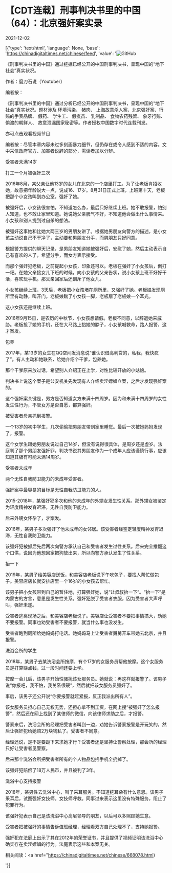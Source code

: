 # 【CDT连载】刑事判决书里的中国（64）：北京强奸案实录

2021-12-02

[{'type': 'text/html', 'language': None, 'base': 'https://chinadigitaltimes.net/chinese/feed', 'value': '![GitHub](https://chinadigitaltimes.net/chinese/files/2021/09/刑事判决书里的中国-791x1024.jpg)



《刑事判决书里的中国》通过挖掘已经公开的中国刑事判决书，呈现中国的“地下社会”真实状况。 

作者：磨刀石说（Youtuber）



编者按：

《刑事判决书里的中国》通过分析已经公开的中国刑事判决书，呈现中国的“地下社会”真实状况。题材涉及 环境污染、 猪肉、 上海故意杀人案、北京强奸案、行贿的手表品牌、 假药、 学生工、 假疫苗、 乳制品、 食物农药残留、 象牙行贿、 偷渡的朝鲜人、 故意泄漏国家秘密等。作者授权中国数字时代连载刊发。

亦可点击观看视频节目







编者按：尽管本章内容未过多刻画暴力细节，但仍存在或令人感到不适的内容。文中采信政府官方、加害者说辞的部分，需读者加以分辨。



受害者未满14岁

打工一个月被强奸三次

2016年8月，某父亲让他13岁的女儿在北京的一个店里打工。为了让老板肯招收她，故意把年龄说大一点，说成16、17岁。8月31日正式上班，上班第十天，老板把那个小女孩叫到办公室，强奸了她。

被强奸后，小女孩很害怕，不知道怎么办，最后只好继续上班。她不敢报警，怕别人知道，也不敢让家里知道。她说她父亲脾气不好，不知道他会做出什么事情来。小女孩和别人提到过自杀的想法。

被强奸这事她和比她大两三岁的男朋友讲了。根据她男朋友向警方的描述，是小女孩主动说自己不干净了，主动要和男朋友分手，而男朋友只好同意。

根据警方提供的聊天记录，是男朋友知道她被强奸后，安慰了她，然后主动表示自己有喜欢的人了，希望分手，而女方表示接受。

而那个强奸犯老板，之前提起小女孩，印象还可以。老板在强奸了小女孩后，倒打一耙。在她父亲接女儿下班的时候，向小女孩的父亲告状，说小女孩上班不好好干活，喜欢玩手机。那父亲回家后还训斥了他女儿。

小女孩继续上班，3天后，老板把小女孩堵在厕所里，又强奸了她。老板娘发现厕所里有动静，叫开门。老板娘踹了小女孩一脚，老板扇了老板娘一个耳光。

这小女孩还是继续上班。

2016年9月15日，是农历的中秋节，小女孩想请假。老板不同意，以辞退她来威胁。老板抢了她的手机，还在大马路上掐她的脖子，小女孩喊救命，路人报警，这才案发。

包养

2017年，某13岁的女生在QQ空间发消息说“谁认识借高利贷的，私我，我快疯了”。有人主动和她联系，给她介绍个干爹，包养她。

那个干爹原来放过话，希望别人介绍正在上学，对性比较开放的小姑娘。

判决书上说这个案子是公安机关先发现有人介绍卖淫嫖娼立案，之后才发现强奸案的。

这个强奸案关键是，男方是否知道女方未满十四周岁。因为和未满十四周岁的女性发生性行为，不管女方是否自愿，都算强奸。

被受害者母亲抓到报警。

一个13岁的初中学生，几次偷偷把男朋友带到家里睡觉。最后一次被她妈妈发现了，报警。

这个女学生跟她男朋友说过自己14岁，但没有说得很具体，是周岁还是虚岁。法庭判了那个男朋友强奸罪，判决书说其男朋友作为一个成年人应该谨慎行事，应该知道其极有可能未满14周岁。

受害者未成年

两个无性自我防卫能力的未成年受害者。

强奸案中最容易的目标是无性自我防卫能力的人。

2015-2018年，某强奸犯多次和他的未成年的外甥女发生性关系。那外甥女被鉴定为轻度精神发育迟滞，无性自我防卫能力。

后来外甥女怀孕了，才案发。

2016年，某男子多次强奸了他未成年的女邻居。该受害者经鉴定轻度精神发育迟滞，无性自我防卫能力。

该强奸犯被抓后先后两次向警方承认自己和受害者发生过性关系。后来完全推翻这个口供，说因为他想回家把狗放出来，所以向警方承认发生了性关系。

抬一下

2019年，某男子给美容店送饭，和美容店老板说下午吃包子，要找人帮忙做包子。美容店店长就安排店里一个16岁的小女孩去帮忙。

该男子把小女孩带到自己的暂住地，打算强奸她，说“让叔叔抬一下”。“抬一下”是内蒙古的方言，意思是发生性关系。强奸犯脱了受害者衣服，因为受害者大声呼叫，强奸未遂。

受害者逃离现场之后，和美容店老板说了。美容店让受害者不要把事情搞大，劝她不要报警。同事也劝受害者不要报警，就当什么事也没发生。

受害者跑到厕所给她妈妈打电话。她妈妈马上让受害者舅舅开车带她去北京，并且报警。

洗浴会所的学生

2018年，某男子去某洗浴会所按摩，有个17岁的女服务员帮他按摩。这个女服务员是打算赚点钱，过一段时间还要上学。

按摩一会儿后，该男子开始性骚扰该女服务员。她就说：再这样就报警了。该男子说“你报吧，我不怕，我关系很硬”，然后就把该女服务员强奸了。

事后，该男子还公开说“你要报警就赶紧报，反正我派出所有人”。

该女服务员担心自己无权无势，还担心拿不到工资，在网上搜“被强奸了怎么报警”，然后还在网上找到了某律师的微信，向该律师求助之后，才报警。

警察来后，洗浴会所的经理把受害者叫到一边，劝她告诉警察报警是开玩笑的，然后让强奸犯给她赔2万块钱私了。受害者不同意。

经理还说，是不是要跪下来求她才行？受害者还是坚持让警察处理，那会所的经理只好让受害者见警察。

后来那个洗浴会所把受害者所有的个人物品包括手机全扔掉了。

该强奸犯赔偿了18万人民币，并且被判了3年。

洗浴中心支持报警

2018年，某男性去洗浴中心，叫了采耳服务。不知道挖耳朵有什么意思。该男子采耳后，试图强奸女技师。女技师呼救。同事过来表示这里没有特殊服务，阻止了犯罪行为。

该强奸犯表示自己是该洗浴中心高层领导的朋友，以后可以多照顾她生意。

受害者把被强奸的事情告诉值班经理，经理看双方自己处理不了，支持她报警。

强奸犯在法庭上出示了其在2012年的荣誉证书，并且提供了视频证明该洗浴中心确实存在卖淫嫖娼的行为。法庭表示这些和本案无关。

相关阅读：<a href="https://chinadigitaltimes.net/chinese/668078.html)

'}]